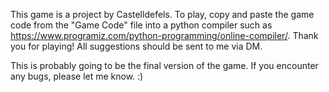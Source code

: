 This game is a project by Castelldefels.
To play, copy and paste the game code from the "Game Code" file into a python compiler such as https://www.programiz.com/python-programming/online-compiler/.
Thank you for playing! All suggestions should be sent to me via DM.

This is probably going to be the final version of the game. If you encounter any bugs, please let me know. :)

